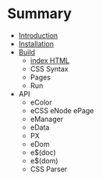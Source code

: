 # Summary

* [Introduction](docs/introduction.md)
* [Installation](docs/Installation.md)
* [Build](docs/Build.md)
   * [index HTML](docs/Build.md#index-html)
   * CSS Syntax
   * Pages
   * Run
* API
   * eColor
   * eCSS eNode ePage
   * eManager
   * eData
   * PX
   * eDom
   * e$(doc)
   * e$(dom)
   * CSS Parser


